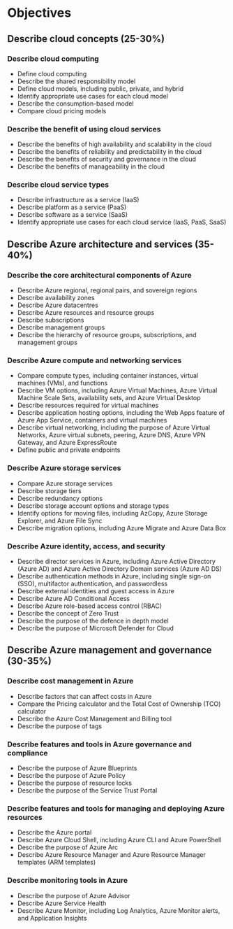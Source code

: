# Objectives

## Describe cloud concepts (25-30%)

### Describe cloud computing

* Define cloud computing
* Describe the shared responsibility model
* Define cloud models, including public, private, and hybrid
* Identify appropriate use cases for each cloud model
* Describe the consumption-based model
* Compare cloud pricing models

### Describe the benefit of using cloud services

* Describe the benefits of high availability and scalability in the cloud
* Describe the benefits of reliability and predictability in the cloud
* Describe the benefits of security and governance in the cloud
* Describe the benefits of manageability in the cloud

### Describe cloud service types

* Describe infrastructure as a service (IaaS)
* Describe platform as a service (PaaS)
* Describe software as a service (SaaS)
* Identify appropriate use cases for each cloud service (IaaS, PaaS, SaaS)

## Describe Azure architecture and services (35-40%)

### Describe the core architectural components of Azure

* Describe Azure regional, regional pairs, and sovereign regions
* Describe availability zones
* Describe Azure datacentres
* Describe Azure resources and resource groups
* Describe subscriptions
* Describe management groups
* Describe the hierarchy of resource groups, subscriptions, and management groups

### Describe Azure compute and networking services

* Compare compute types, including container instances, virtual machines (VMs), and functions
* Describe VM options, including Azure Virtual Machines, Azure Virtual Machine Scale Sets, availability sets, and Azure Virtual Desktop
* Describe resources required for virtual machines
* Describe application hosting options, including the Web Apps feature of Azure App Service, containers and virtual machines
* Describe virtual networking, including the purpose of Azure Virtual Networks, Azure virtual subnets, peering, Azure DNS, Azure VPN Gateway, and Azure ExpressRoute
* Define public and private endpoints

### Describe Azure storage services

* Compare Azure storage services
* Describe storage tiers
* Describe redundancy options
* Describe storage account options and storage types
* Identify options for moving files, including AzCopy, Azure Storage Explorer, and Azure File Sync
* Describe migration options, including Azure Migrate and Azure Data Box

### Describe Azure identity, access, and security

* Describe director services in Azure, including Azure Active Directory (Azure AD) and Azure Active Directory Domain services (Azure AD DS)
* Describe authentication methods in Azure, including single sign-on (SSO), multifactor authentication, and passwordless
* Describe external identities and guest access in Azure
* Describe Azure AD Conditional Access
* Describe Azure role-based access control (RBAC)
* Describe the concept of Zero Trust
* Describe the purpose of the defence in depth model
* Describe the purpose of Microsoft Defender for Cloud

## Describe Azure management and governance (30-35%)

### Describe cost management in Azure

* Describe factors that can affect costs in Azure
* Compare the Pricing calculator and the Total Cost of Ownership (TCO) calculator
* Describe the Azure Cost Management and Billing tool
* Describe the purpose of tags

### Describe features and tools in Azure governance and compliance

* Describe the purpose of Azure Blueprints
* Describe the purpose of Azure Policy
* Describe the purpose of resource locks
* Describe the purpose of the Service Trust Portal

### Describe features and tools for managing and deploying Azure resources

* Describe the Azure portal
* Describe Azure Cloud Shell, including Azure CLI and Azure PowerShell
* Describe the purpose of Azure Arc
* Describe Azure Resource Manager and Azure Resource Manager templates (ARM templates)

### Describe monitoring tools in Azure

* Describe the purpose of Azure Advisor
* Describe Azure Service Health
* Describe Azure Monitor, including Log Analytics, Azure Monitor alerts, and Application Insights
